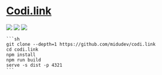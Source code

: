# [Codi.link](https://github.com/midudev/codi.link)

![](https://img.shields.io/github/license/midudev/codi.link?style=flat-square) ![](https://img.shields.io/github/last-commit/scillidan/codi.link/main?label=last%20commit%20(fork)&style=flat-square) ![](https://img.shields.io/badge/Vercel-black?style=flat&logo=Vercel&logoColor=white)

````{tab} From source
```sh
git clone --depth=1 https://github.com/midudev/codi.link
cd codi.link
npm install
npm run build
serve -s dist -p 4321
```
````